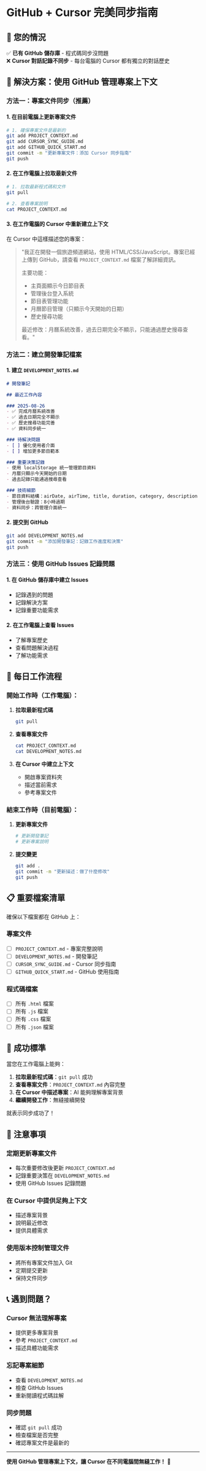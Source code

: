 # GitHub + Cursor 完美同步指南

## 🎯 您的情況

✅ **已有 GitHub 儲存庫** - 程式碼同步沒問題  
❌ **Cursor 對話記錄不同步** - 每台電腦的 Cursor 都有獨立的對話歷史  

## 🔄 解決方案：使用 GitHub 管理專案上下文

### 方法一：專案文件同步（推薦）

#### 1. 在目前電腦上更新專案文件

```bash
# 1. 確保專案文件是最新的
git add PROJECT_CONTEXT.md
git add CURSOR_SYNC_GUIDE.md
git add GITHUB_QUICK_START.md
git commit -m "更新專案文件：添加 Cursor 同步指南"
git push
```

#### 2. 在工作電腦上拉取最新文件

```bash
# 1. 拉取最新程式碼和文件
git pull

# 2. 查看專案說明
cat PROJECT_CONTEXT.md
```

#### 3. 在工作電腦的 Cursor 中重新建立上下文

在 Cursor 中這樣描述您的專案：

> "我正在開發一個旅遊頻道網站，使用 HTML/CSS/JavaScript。專案已經上傳到 GitHub，請查看 `PROJECT_CONTEXT.md` 檔案了解詳細資訊。
> 
> 主要功能：
> - 主頁面顯示今日節目表
> - 管理後台登入系統
> - 節目表管理功能
> - 月曆節目管理（只顯示今天開始的日期）
> - 歷史搜尋功能
> 
> 最近修改：月曆系統改善，過去日期完全不顯示，只能通過歷史搜尋查看。"

### 方法二：建立開發筆記檔案

#### 1. 建立 `DEVELOPMENT_NOTES.md`

```markdown
# 開發筆記

## 最近工作內容

### 2025-08-26
- ✅ 完成月曆系統改善
- ✅ 過去日期完全不顯示
- ✅ 歷史搜尋功能完善
- ✅ 資料同步統一

### 待解決問題
- [ ] 優化使用者介面
- [ ] 增加更多節目範本

### 重要決策記錄
- 使用 localStorage 統一管理節目資料
- 月曆只顯示今天開始的日期
- 過去記錄只能通過搜尋查看

### 技術細節
- 節目資料結構：airDate, airTime, title, duration, category, description
- 管理後台驗證：8小時過期
- 資料同步：跨管理介面統一
```

#### 2. 提交到 GitHub

```bash
git add DEVELOPMENT_NOTES.md
git commit -m "添加開發筆記：記錄工作進度和決策"
git push
```

### 方法三：使用 GitHub Issues 記錄問題

#### 1. 在 GitHub 儲存庫中建立 Issues

- 記錄遇到的問題
- 記錄解決方案
- 記錄重要功能需求

#### 2. 在工作電腦上查看 Issues

- 了解專案歷史
- 查看問題解決過程
- 了解功能需求

## 🔄 每日工作流程

### 開始工作時（工作電腦）：

1. **拉取最新程式碼**
   ```bash
   git pull
   ```

2. **查看專案文件**
   ```bash
   cat PROJECT_CONTEXT.md
   cat DEVELOPMENT_NOTES.md
   ```

3. **在 Cursor 中建立上下文**
   - 開啟專案資料夾
   - 描述當前需求
   - 參考專案文件

### 結束工作時（目前電腦）：

1. **更新專案文件**
   ```bash
   # 更新開發筆記
   # 更新專案說明
   ```

2. **提交變更**
   ```bash
   git add .
   git commit -m "更新描述：做了什麼修改"
   git push
   ```

## 📋 重要檔案清單

確保以下檔案都在 GitHub 上：

### 專案文件
- [ ] `PROJECT_CONTEXT.md` - 專案完整說明
- [ ] `DEVELOPMENT_NOTES.md` - 開發筆記
- [ ] `CURSOR_SYNC_GUIDE.md` - Cursor 同步指南
- [ ] `GITHUB_QUICK_START.md` - GitHub 使用指南

### 程式碼檔案
- [ ] 所有 `.html` 檔案
- [ ] 所有 `.js` 檔案
- [ ] 所有 `.css` 檔案
- [ ] 所有 `.json` 檔案

## 🎯 成功標準

當您在工作電腦上能夠：

1. **拉取最新程式碼**：`git pull` 成功
2. **查看專案文件**：`PROJECT_CONTEXT.md` 內容完整
3. **在 Cursor 中描述專案**：AI 能夠理解專案背景
4. **繼續開發工作**：無縫接續開發

就表示同步成功了！

## 🚨 注意事項

### 定期更新專案文件
- 每次重要修改後更新 `PROJECT_CONTEXT.md`
- 記錄重要決策在 `DEVELOPMENT_NOTES.md`
- 使用 GitHub Issues 記錄問題

### 在 Cursor 中提供足夠上下文
- 描述專案背景
- 說明最近修改
- 提供具體需求

### 使用版本控制管理文件
- 將所有專案文件加入 Git
- 定期提交更新
- 保持文件同步

## 📞 遇到問題？

### Cursor 無法理解專案
- 提供更多專案背景
- 參考 `PROJECT_CONTEXT.md`
- 描述具體功能需求

### 忘記專案細節
- 查看 `DEVELOPMENT_NOTES.md`
- 檢查 GitHub Issues
- 重新閱讀程式碼註解

### 同步問題
- 確認 `git pull` 成功
- 檢查檔案是否完整
- 確認專案文件是最新的

---

**使用 GitHub 管理專案上下文，讓 Cursor 在不同電腦間無縫工作！** 🚀
